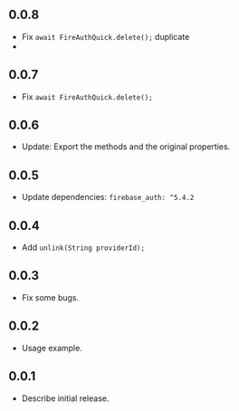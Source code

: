 ## 0.0.8

* Fix `await FireAuthQuick.delete();` duplicate 
* 
## 0.0.7

* Fix `await FireAuthQuick.delete();`

## 0.0.6

* Update: Export the methods and the original properties.

## 0.0.5

* Update dependencies: `firebase_auth: ^5.4.2`

## 0.0.4

* Add `unlink(String providerId);`

## 0.0.3

* Fix some bugs.

## 0.0.2

* Usage example.

## 0.0.1

* Describe initial release.
